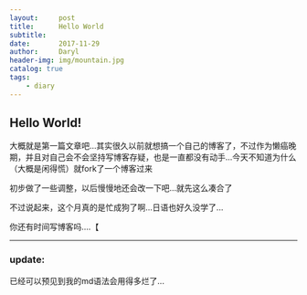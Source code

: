 ```yaml
---
layout:     post
title:      Hello World
subtitle:   
date:       2017-11-29
author:     Daryl
header-img: img/mountain.jpg
catalog: true
tags:
    - diary
---
```


## Hello World!

大概就是第一篇文章吧...其实很久以前就想搞一个自己的博客了，不过作为懒癌晚期，并且对自己会不会坚持写博客存疑，也是一直都没有动手...今天不知道为什么（大概是闲得慌）就fork了一个博客过来

初步做了一些调整，以后慢慢地还会改一下吧...就先这么凑合了

不过说起来，这个月真的是忙成狗了啊...日语也好久没学了...

你还有时间写博客吗....【

---

### update:

已经可以预见到我的md语法会用得多烂了...
